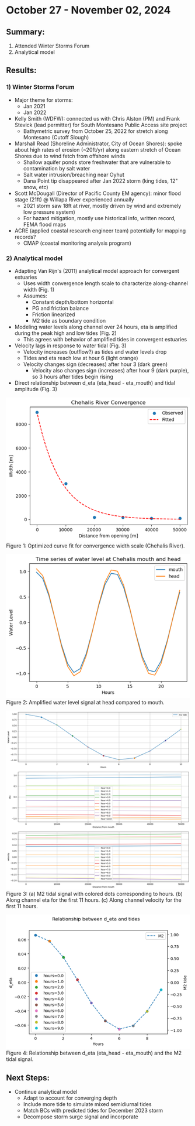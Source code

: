 # October 27 - November 02, 2024

## Summary:
1) Attended Winter Storms Forum
2) Analytical model

## Results:
### 1) Winter Storms Forum
- Major theme for storms:
	- Jan 2021
	- Jan 2022
- Kelly Smith (WDFW): connected us with Chris Alston (PM) and Frank Stevick (lead permitter) for South Montesano Public Access site project
	- Bathymetric survey from October 25, 2022 for stretch along Montesano (Cutoff Slough)
- Marshall Read (Shoreline Administrator, City of Ocean Shores): spoke about high rates of erosion (~20ft/yr) along eastern stretch of Ocean Shores due to wind fetch from offshore winds
	- Shallow aquifer ponds store freshwater that are vulnerable to contamination by salt water
	- Salt water intrusion/breaching near Oyhut
	- Dana Point tip disappeared after Jan 2022 storm (king tides, 12" snow, etc)
- Scott McDougall (Director of Pacific County EM agency): minor flood stage (21ft) @ Willapa River experienced annually
	- 2021 storm saw 18ft at river, mostly driven by wind and extremely low pressure system)
	- For hazard mitigation, mostly use historical info, written record, FEMA flood maps
- ACRE (applied coastal research engineer team) potentially for mapping records?
	- CMAP (coastal monitoring analysis program)

### 2) Analytical model
- Adapting Van Rijn's (2011) analytical model approach for convergent estuaries
	- Uses width convergence length scale to characterize along-channel width (Fig. 1)
	- Assumes:
		- Constant depth/bottom horizontal
		- PG and friction balance
		- Friction linearized
		- M2 tide as boundary condition
- Modeling water levels along channel over 24 hours, eta is amplified during the peak high and low tides (Fig. 2)
	- This agrees with behavior of amplified tides in convergent estuaries
- Velocity lags in response to water tidal (Fig. 3)
	- Velocity increases (outflow?) as tides and water levels drop
	- Tides and eta reach low at hour 6 (light orange)
	- Velocity changes sign (decreases) after hour 3 (dark green)
		- Velocity also changes sign (increases) after hour 9 (dark purple), so 3 hours after tides begin rising
- Direct relationship between d_eta (eta_head - eta_mouth) and tidal amplitude (Fig. 3)


![Width convergence](../Figures/103124meeting/analyticalmodel_convergencelengthscale.png)<br>
Figure 1: Optimized curve fit for convergence width scale (Chehalis River).

![Along channel](../Figures/103124meeting/chehalis_headmouth.png)<br>
Figure 2: Amplified water level signal at head compared to mouth.

![Time series](../Figures/103124meeting/chehalis_eta_vel_m2tide.png)<br>
Figure 3: (a) M2 tidal signal with colored dots corresponding to hours. (b) Along channel eta for the first 11 hours. (c) Along channel velocity for the first 11 hours.


![Relationship](../Figures/103124meeting/chehalis_tides_deta.png)<br>
Figure 4: Relationship between d_eta (eta_head - eta_mouth) and the M2 tidal signal.


## Next Steps:
- Continue analytical model
	- Adapt to account for converging depth
	- Include more tide to simulate mixed semidiurnal tides
	- Match BCs with predicted tides for December 2023 storm
	- Decompose storm surge signal and incorporate
